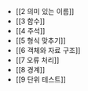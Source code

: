 - [[2 의미 있는 이름]]
- [[3 함수]]
- [[4 주석]]
- [[5 형식 맞추기]]
- [[6 객체와 자료 구조]]
- [[7 오류 처리]]
- [[8 경계]]
- [[9 단위 테스트]]

